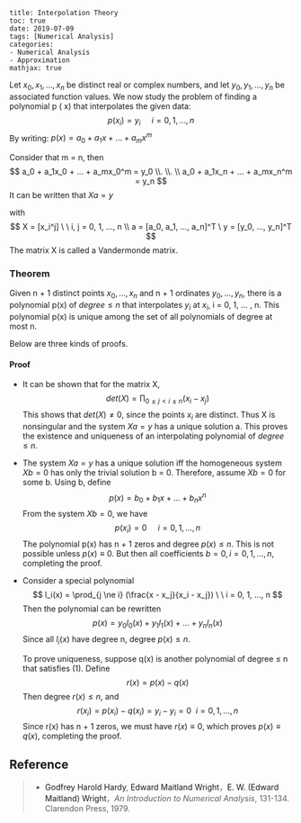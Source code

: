 ```
title: Interpolation Theory
toc: true
date: 2019-07-09
tags: [Numerical Analysis]
categories: 
- Numerical Analysis
- Approximation
mathjax: true
```

Let $x_0, x_1, ... , x_n$ be distinct real or complex numbers, and let $y_0 , y_1, ..., y_n$ be associated function values. We now study the problem of finding a polynomial p ( x) that interpolates the given data:
$$
p(x_i) = y_i \ \ \ \ \ i = 0, 1, ..., n
$$
By writing: 		$p(x) = a_0 + a_1x + ... + a_mx^m$

Consider that m = n, then
$$
a_0 + a_1x_0 + ... + a_mx_0^m = y_0
 \\.
 \\.
 \\
 a_0 + a_1x_n + ... + a_mx_n^m = y_n
$$
It can be written that $Xa = y$

with
$$
X = [x_i^j] \ \  i, j = 0, 1, ..., n
\\
a = [a_0, a_1, ..., a_n]^T \ y = [y_0, ..., y_n]^T
$$
The matrix X is called a Vandermonde matrix.

### Theorem

Given n + 1 distinct points $x_0, ... , x_n$ and n + 1 ordinates $y_0, ..., y_n$, there is a polynomial p(x) of $degree  \le  n$ that interpolates $y_i$ at $x_i$, i = 0, 1, ... , n. This polynomial p(x) is unique among the set of all polynomials of degree at most n. 

Below are three kinds of proofs.

#### Proof

- It can be shown that for the matrix X,
  $$
  det(X) = \prod_{0 \le j < i  \le n}(x_i - x_j)
  $$
  This shows that $det(X) \ne 0$, since the points $x_i$ are distinct. Thus X is nonsingular and the system $Xa = y$ has a unique solution a. This proves the existence and uniqueness of an interpolating polynomial of $degree \le n$.

- The system $Xa = y$ has a unique solution iff the homogeneous system $Xb = 0$ has only the trivial solution b = 0. Therefore, assume $Xb = 0$ for some b. Using b, define 
  $$
  p(x) = b_0 + b_1x + ... + b_nx^n
  $$
  From the system $Xb = 0$, we have
  $$
  p(x_i) = 0 \ \ \ \ \ i = 0, 1, ..., n
  $$
  The polynomial p(x) has n + 1 zeros and degree $p(x) \le n$. This is not possible unless $p(x) \equiv 0$. But then all coefficients $b = 0, i = 0, 1, ... , n$, completing the proof. 

- Consider a special polynomial
  $$
  l_i(x) = \prod_{j \ne i} (\frac{x - x_j}{x_i - x_j}) \ \  i = 0, 1, ..., n
  $$
  Then the polynomial can be rewritten
  $$
  p(x) = y_0l_0(x) + y_1l_1(x) + ... + y_nl_n(x)
  $$
  Since all $l_i(x)$ have degree n, degree $p(x) \le n$.

  To prove uniqueness, suppose q(x) is another polynomial of degree $\le$ n that satisfies (1). Define
  $$
  r(x) = p(x) - q(x)
  $$
  Then degree $r(x) \le n$, and
  $$
  r(x_i) = p(x_i) - q(x_i) = y_i - y_i = 0 \ \ i = 0, 1, ..., n
  $$
  Since r(x) has n + 1 zeros, we must have $r(x) \equiv 0$, which proves $p(x) \equiv q(x)$, completing the proof.

## Reference

> - <a style="text-decoration:none;" href="https://www.google.co.jp/search?hl=zh-CN&tbo=p&tbm=bks&q=inauthor:Godfrey+Harold+Hardy">Godfrey Harold Hardy</a>, <a style="text-decoration:none;" href="https://www.google.co.jp/search?hl=zh-CN&tbo=p&tbm=bks&q=inauthor:Edward+Maitland+Wright">Edward Maitland Wright</a>，<a style="text-decoration:none;" href="https://www.google.co.jp/search?hl=zh-CN&tbo=p&tbm=bks&q=inauthor:E.+W.+(Edward+Maitland)+Wright">E. W. (Edward Maitland) Wright</a>，*An Introduction to Numerical Analysis*, 131-134. Clarendon Press, 1979.